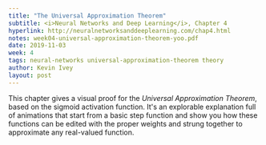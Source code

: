 ```yaml
---
title: "The Universal Approximation Theorem"
subtitle: <i>Neural Networks and Deep Learning</i>, Chapter 4
hyperlink: http://neuralnetworksanddeeplearning.com/chap4.html
notes: week04-universal-approximation-theorem-yoo.pdf
date: 2019-11-03
week: 4
tags: neural-networks universal-approximation-theorem theory
author: Kevin Ivey
layout: post
---
```

This chapter gives a visual proof for the *Universal Approximation Theorem*,
based on the sigmoid activation function. It's an explorable explanation full
of animations that start from a basic step function and show you how these
functions can be edited with the proper weights and strung together to
approximate any real-valued function.
